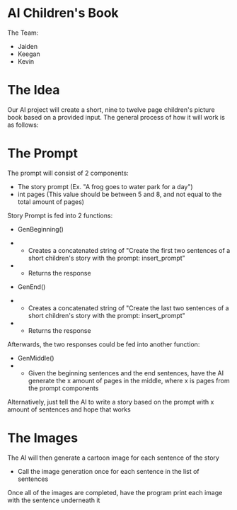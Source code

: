 # AI Children's Book

The Team:
- Jaiden 
- Keegan
- Kevin

# The Idea

Our AI project will create a short, nine to twelve page children's picture book based on a provided input. The general process of how it will work is as follows:

# The Prompt

The prompt will consist of 2 components:
- The story prompt (Ex. "A frog goes to water park for a day")
- int pages (This value should be between 5 and 8, and not equal to the total amount of pages)

Story Prompt is fed into 2 functions:
- GenBeginning()
- - Creates a concatenated string of "Create the first two sentences of a short children's story with the prompt: insert_prompt"
- - Returns the response

- GenEnd()
- - Creates a concatenated string of "Create the last two sentences of a short children's story with the prompt: insert_prompt"
- - Returns the response

Afterwards, the two responses could be fed into another function:
- GenMiddle()
- - Given the beginning sentences and the end sentences, have the AI generate the x amount of pages in the middle, where x is pages from the prompt components

Alternatively, just tell the AI to write a story based on the prompt with x amount of sentences and hope that works

# The Images

The AI will then generate a cartoon image for each sentence of the story
- Call the image generation once for each sentence in the list of sentences

Once all of the images are completed, have the program print each image with the sentence underneath it